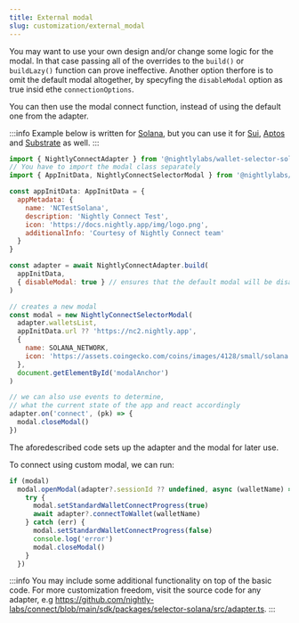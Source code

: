 ```yaml
---
title: External modal
slug: customization/external_modal
---
```


You may want to use your own design and/or change some logic for the modal. In that case passing all of the overrides to the `build()` or `buildLazy()` function can prove ineffective. Another option therfore is to omit the default modal altogether, by specyfing the `disableModal` option as true insid ethe `connectionOptions`.

You can then use the modal connect function, instead of using the default one from the adapter.

:::info
Example below is written for [Solana](../../solana/solana/start), but you can use it for [Sui](../../sui/sui/start), [Aptos](../../aptos/aptos/start) and [Substrate](../../substrate/substrate/start) as well.
:::

```js
import { NightlyConnectAdapter } from '@nightlylabs/wallet-selector-solana'
// You have to import the modal class separately
import { AppInitData, NightlyConnectSelectorModal } from '@nightlylabs/wallet-selector-base'

const appInitData: AppInitData = {
  appMetadata: {
    name: 'NCTestSolana',
    description: 'Nightly Connect Test',
    icon: 'https://docs.nightly.app/img/logo.png',
    additionalInfo: 'Courtesy of Nightly Connect team'
  }
}

const adapter = await NightlyConnectAdapter.build(
  appInitData,
  { disableModal: true } // ensures that the default modal will be disabled
)

// creates a new modal
const modal = new NightlyConnectSelectorModal(
  adapter.walletsList,
  appInitData.url ?? 'https://nc2.nightly.app',
  {
    name: SOLANA_NETWORK,
    icon: 'https://assets.coingecko.com/coins/images/4128/small/solana.png'
  },
  document.getElementById('modalAnchor')
)

// we can also use events to determine,
// what the current state of the app and react accordingly
adapter.on('connect', (pk) => {
  modal.closeModal()
})
```

The aforedescribed code sets up the adapter and the modal for later use.

To connect using custom modal, we can run:

```js
if (modal)
  modal.openModal(adapter?.sessionId ?? undefined, async (walletName) => {
    try {
      modal.setStandardWalletConnectProgress(true)
      await adapter?.connectToWallet(walletName)
    } catch (err) {
      modal.setStandardWalletConnectProgress(false)
      console.log('error')
      modal.closeModal()
    }
  })
```

:::info
You may include some additional functionality on top of the basic code. For more customization freedom, visit the source code for any adapter, e.g https://github.com/nightly-labs/connect/blob/main/sdk/packages/selector-solana/src/adapter.ts.
:::
